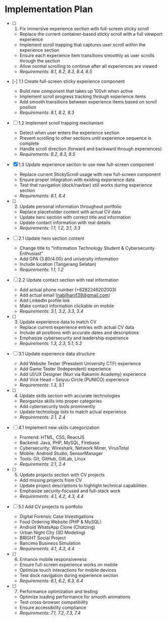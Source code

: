 # Implementation Plan

- [ ] 1. Fix immersive experience section with full-screen sticky scroll
  - Replace the current container-based sticky scroll with a full viewport experience
  - Implement scroll trapping that captures user scroll within the experience section
  - Ensure each experience item transitions smoothly as user scrolls through the section
  - Allow normal scrolling to continue after all experiences are viewed
  - _Requirements: 8.1, 8.2, 8.3, 8.4, 8.5_

- [-] 1.1 Create full-screen sticky experience component



  - Build new component that takes up 100vh when active
  - Implement scroll progress tracking through experience items
  - Add smooth transitions between experience items based on scroll position
  - _Requirements: 8.1, 8.2, 8.3_

- [ ] 1.2 Implement scroll trapping mechanism
  - Detect when user enters the experience section
  - Prevent scrolling to other sections until experience sequence is complete
  - Handle scroll direction (forward and backward through experiences)
  - _Requirements: 8.2, 8.3, 8.5_

- [x] 1.3 Update experience section to use new full-screen component






  - Replace current StickyScroll usage with new full-screen component
  - Ensure proper integration with existing experience data
  - Test that navigation (dock/navbar) still works during experience section
  - _Requirements: 8.1, 8.4_

- [ ] 2. Update personal information throughout portfolio
  - Replace placeholder content with actual CV data
  - Update hero section with correct title and information
  - Update contact information with real details
  - _Requirements: 1.1, 1.2, 3.1, 3.3_

- [ ] 2.1 Update hero section content
  - Change title to "Information Technology Student & Cybersecurity Enthusiast"
  - Add GPA (3.80/4.00) and university information
  - Include location (Tangerang Selatan)
  - _Requirements: 1.1, 1.2_

- [ ] 2.2 Update contact section with real information
  - Add actual phone number (+6282246202003)
  - Add actual email (nabilhanif39@gmail.com)
  - Add LinkedIn profile link
  - Make contact information clickable on mobile
  - _Requirements: 3.1, 3.2, 3.3, 3.4_

- [ ] 3. Update experience data to match CV
  - Replace current experience entries with actual CV data
  - Include all positions with accurate dates and descriptions
  - Emphasize cybersecurity and leadership experience
  - _Requirements: 1.3, 2.3, 5.1, 5.2_

- [ ] 3.1 Update experience data structure
  - Add Website Tester (President University CTF) experience
  - Add Game Tester (Independent) experience
  - Add UI/UX Designer (Nuri via Rakamin Academy) experience
  - Add Vice Head – Seiyuu Circle (PUNICO) experience
  - _Requirements: 1.3, 5.1_

- [ ] 4. Update skills section with accurate technologies
  - Reorganize skills into proper categories
  - Add cybersecurity tools prominently
  - Update technology lists to match actual experience
  - _Requirements: 2.1, 2.4_

- [ ] 4.1 Implement new skills categorization
  - Frontend: HTML, CSS, ReactJS
  - Backend: Java, PHP, MySQL, Firebase
  - Cybersecurity: Wireshark, Network Miner, VirusTotal
  - Mobile: Android Studio, SensorManager
  - Tools: Git, GitHub, GitLab, Linux
  - _Requirements: 2.1, 2.4_

- [ ] 5. Update projects section with CV projects
  - Add missing projects from CV
  - Update project descriptions to highlight technical capabilities
  - Emphasize security-focused and full-stack work
  - _Requirements: 4.1, 4.2, 4.3, 4.4_

- [ ] 5.1 Add CV projects to portfolio
  - Digital Forensic Case Investigations
  - Food Ordering Website (PHP & MySQL)
  - Android WhatsApp Clone (Chatzing)
  - Urban Night City (3D Modeling)
  - BRIGHT Social Project
  - Bancimo Business Simulation
  - _Requirements: 4.1, 4.3, 4.4_

- [ ] 6. Enhance mobile responsiveness
  - Ensure full-screen experience works on mobile
  - Optimize touch interactions for mobile devices
  - Test dock navigation during experience section
  - _Requirements: 6.1, 6.2, 6.3, 6.4_

- [ ] 7. Performance optimization and testing
  - Optimize loading performance for smooth animations
  - Test cross-browser compatibility
  - Ensure accessibility compliance
  - _Requirements: 7.1, 7.2, 7.3, 7.4_
